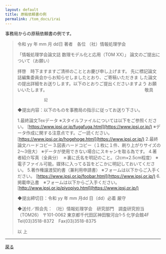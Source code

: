 ```yaml
---
layout: default
title: 原稿依頼書の例
permalink: /tom_docs/irai
---
```

事務局からの原稿依頼書の例です。

> 令和 yy 年 mm 月 dd日
> 著者　各位
> （社）情報処理学会
>
>「情報処理学会論文誌 数理モデル化と応用（TOM XX）」
>論文のご提出について（お願い）
>
>拝啓　時下ますますご清祥のこととお慶び申し上げます。
>先に標記論文誌編集委員会からお知らせしましたとおり、ご寄稿いただきま
>した論文の提出詳細をお送りします。以下のとおりご提出くださいますよう
>お願いいたします。　　　　　　　　　　　　　　　　　　　　　　　敬具
>
>                 記
>
> ◆提出内容：以下のものを事務局の指示に従ってお送り下さい。
>
> 1.最終論文Texデータ
>※スタイルファイルについては以下をご参照ください。
> [https://www.ipsj.or.jp/fugafuga.html](https://www.ipsj.or.jp/)
> ※データ作成に関する注意点です。ご一読ください。
> [https://www.ipsj.or.jp/hogehoge.html](https://www.ipsj.or.jp/)
> 2.最終論文ハードコピー
> 3.図表ハードコピー（１枚に１件、刷り上がりサイズの2～3倍大）
> ※データが使用できない場合にスキャンを取る為です。
> 4.著者紹介写真（全員分）　＊裏に氏名を明記のこと。（2cm×2.5cm程度）
> ※電子ファイル可能。媒体に入ってる旨をどこかに明記しておいてください。
> 5.著作権譲渡契約書（兼利用申請書）
> ※フォームは以下からご入手ください。
> [https://www.ipsj.or.jp/foobar.html](https://www.ipsj.or.jp/)
> 6.掲載申込書　※フォームは以下からご入手ください。
> [http://www.ipsj.or.jp/piyopiyo.html](https://www.ipsj.or.jp/)
>
>◆提出締切日：令和 yy 年 mm 月dd 日（dd）必着  厳守
>
>◆送付／照会先：
>（社）情報処理学会　研究部門　調査研究担当（TOM26）
>〒101-0062 東京都千代田区神田駿河台1-5 化学会館4F
>Tel(03)3518-8372　Fax(03)3518-8375
>
> 以 上

---
[戻る](/tom)
